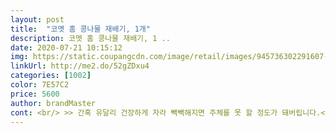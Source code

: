 ```yaml
---
layout: post 
title:  "코멧 홈 콩나물 재배기, 1개" 
description: 코멧 홈 콩나물 재배기, 1 ..
date: 2020-07-21 10:15:12 
img: https://static.coupangcdn.com/image/retail/images/945736302291607-71134881-5d82-454f-891d-db330d46861a.jpg 
linkUrl: http://me2.do/52gZDxu4 
categories: [1002] 
color: 7E57C2 
price: 5600 
author: brandMaster 
cont: <br/> >> 간혹 유달리 건장하게 자라 빽빽해지면 주체를 못 할 정도가 돼버립니다.<br/><br/>>> 언박싱 전 상자를 조금만 들어도 내용물이 덜그럭덜그럭 거립니다.<br/><br/>>> 첫 재배 때는 뚜껑을 비스듬히 닫아서 살짝 열어놨기에 썩지 않고 잘 자랐는데요.<br/> 두 번째에는 너무 잘 닫아 놓았더니 바람이 안 통해서 콩이 상한 것 같아요.<br/><br/><br/> - 물 빠짐이 잘됩니다.<br/><br/><br/> - 바닥에서 들뜨지 않고 안정 + 균형 있게 놓을 수 있습니다.<br/><br/><br/> - 블랙 색상에 어떤 인테리어에서도 잘 어울리는 기본형입니다.<br/><br/><br/> - 소재는 세게 떨어뜨리면 쉽게 부서질 것 같습니다.<br/> 물론 떨어뜨릴 일은 많이 없겠지만요.<br/><br/><br/> - 스크래치, 물 때 티가 잘 안 납니다.<br/><br/><br/> - 온도 높은 곳에서 뚜껑을 너무 잘 닫으면 콩이 퀴퀴하게 쉽니다.<br/> 냄새나고 날파리 꼬여요.<br/><br/><br/> - 외관상 상자 패키지는 깔끔한 편입니다.<br/><br/><br/> - 재배기 크기에 비해 실제 키울 수 있는 양은 애매하게 느껴집니다.<br/><br/><br/> - 찜기 형태의 구성품은 매우 간단해서 관리가 쉽고, 무게는 가볍습니다.<br/><br/><br/> - 천을 덮거나 뭘 더 하지 않아도 빛은 확실히 차단됩니다.<br/><br/><br/> - 콩 변화가 밖에서는 전혀 보이지 않아서 열었다 닫았다 해야 하는 점이 약간 불편할 때가 있네요.<br/><br/><br/> - 콩나물 키우는 패키지가 쉽게 깨지는 소재는 아니지만, 좀 더 패키지가 콤팩트해도 될듯합니다.<br/><br/> 
---
```

 